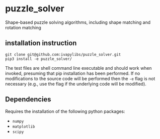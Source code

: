 # puzzle_solver
Shape-based puzzle solving algorithms, including shape matching and rotation matching

## installation instruction


```
git clone git@github.com:ivapylibs/puzzle_solver.git
pip3 install -e puzzle_solver/
```

The test files are shell command line executable and should work when
invoked, presuming that pip installation has been performed.  If no
modifications to the source code will be performed then the ``-e`` flag
is not necessary (e.g., use the flag if the underlying code will be
modified).

## Dependencies

Requires the installation of the following python packages:

- ```numpy```
- ```matplotlib```
- ```scipy```